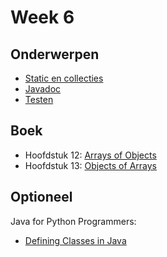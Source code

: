 # Week 6

## Onderwerpen

-   [Static en collecties](/topics/6a_static_en_collections)
-   [Javadoc](/topics/6b_javadoc)
-   [Testen](/topics/6c_testen)

## Boek

-   Hoofdstuk 12: [Arrays of Objects](https://books.trinket.io/thinkjava2/chapter12.html)
-   Hoofdstuk 13: [Objects of Arrays](https://books.trinket.io/thinkjava2/chapter13.html)

## Optioneel

Java for Python Programmers:

-   [Defining Classes in Java](https://runestone.academy/runestone/books/published/java4python/Java4Python/definingclasses.html)
